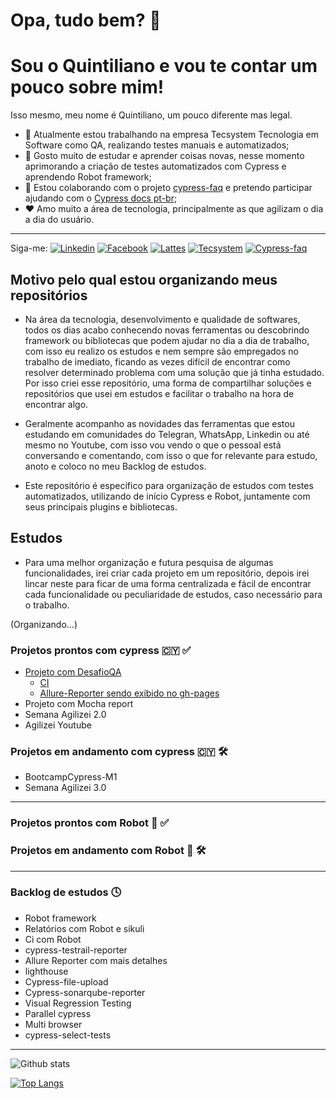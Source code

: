 # Opa, tudo bem? 👋 ##
# Sou o Quintiliano e vou te contar um pouco sobre mim! ##

Isso mesmo, meu nome é Quintiliano, um pouco diferente mas legal.
- 🏢 Atualmente estou trabalhando na empresa Tecsystem Tecnologia em Software como QA, realizando testes manuais e automatizados;
- 📘 Gosto muito de estudar e aprender coisas novas, nesse momento aprimorando a criação de testes automatizados com Cypress e aprendendo Robot framework;
- 🦾 Estou colaborando com o projeto [cypress-faq](https://github.com/samlucax/cypress-faq) e pretendo participar ajudando com o [Cypress docs pt-br](https://github.com/pedrohyvo/cypress-docs-pt-br);
- ❤️ Amo muito a área de tecnologia, principalmente as que agilizam o dia a dia do usuário.

-----

Siga-me: 
[![Linkedin](https://badgen.net/badge/Linkedin/quintilianonery?icon=linkedin)](https://www.linkedin.com/in/quintilianonery/)
[![Facebook](https://badgen.net/badge/Facebook/quintilianonery?icon=Facebook)](https://www.facebook.com/quintiliano.p.nery)
[![Lattes](https://badgen.net/badge/Lattes/quintilianonery?icon=Lattes)](http://lattes.cnpq.br/8535892156760436)
[![Tecsystem](https://badgen.net/badge/Tecsystem/quintilianonery?icon=Tecsystem)](https://www.tecsystem.com.br/)
[![Cypress-faq](https://badgen.net/badge/Cypress-faq/quintilianonery?icon=Cypress-faq)](https://github.com/samlucax/cypress-faq)

## Motivo pelo qual estou organizando meus repositórios ##
- Na área da tecnologia, desenvolvimento e qualidade de softwares, todos os dias acabo conhecendo novas ferramentas ou descobrindo framework ou bibliotecas que podem ajudar no dia a dia de trabalho, com isso eu realizo os estudos e nem sempre são empregados no trabalho de imediato, ficando as vezes difícil de encontrar como resolver determinado problema com uma solução que já tinha estudado. Por isso criei esse repositório, uma forma de compartilhar soluções e repositórios que usei em estudos e facilitar o trabalho na hora de encontrar algo.

-  Geralmente acompanho as novidades das ferramentas que estou estudando em comunidades do Telegran, WhatsApp, Linkedin ou até mesmo no Youtube, com isso vou vendo o que o pessoal está conversando e comentando, com isso o que for relevante para estudo, anoto e coloco no meu Backlog de estudos.

- Este repositório é específico para organização de estudos com testes automatizados, utilizando de início Cypress e Robot, juntamente com seus principais plugins e bibliotecas.

## Estudos ##

- Para uma melhor organização e futura pesquisa de algumas funcionalidades, irei criar cada projeto em um repositório, depois irei lincar neste para ficar de uma forma centralizada e fácil de encontrar cada funcionalidade ou peculiaridade de estudos, caso necessário para o trabalho.

(Organizando...)
### Projetos prontos com cypress :cyprus: :white_check_mark: ###
- [Projeto com DesafioQA](https://github.com/QuintilianoNery/DesafioQA)
  - [CI](https://github.com/QuintilianoNery/DesafioQA/actions)
  - [Allure-Reporter sendo exibido no gh-pages](https://github.com/QuintilianoNery/DesafioQA/deployments/activity_log?environment=github-pages)
- Projeto com Mocha report
- Semana Agilizei 2.0
- Agilizei Youtube

### Projetos em andamento com cypress :cyprus: :hammer_and_wrench: ###
- BootcampCypress-M1
- Semana Agilizei 3.0

------

### Projetos prontos com Robot :robot: :white_check_mark: ###


### Projetos em andamento com Robot :robot: :hammer_and_wrench: ###

-----

### Backlog de estudos :clock4: ###

- Robot framework
- Relatórios com Robot e sikuli
- Ci com Robot
- cypress-testrail-reporter
- Allure Reporter com mais detalhes
- lighthouse
- Cypress-file-upload
- Cypress-sonarqube-reporter
- Visual Regression Testing
- Parallel cypress
- Multi browser
- cypress-select-tests 

-----


![Github stats](https://github-readme-stats.vercel.app/api?username=QuintilianoNery&show_icons=true&hide=[%22prs%22,%22issues%22)

[![Top Langs](https://github-readme-stats.vercel.app/api/top-langs/?username=QuintilianoNery)](https://github.com/QuintilianoNery?tab=repositories)
